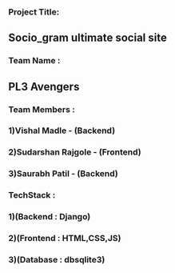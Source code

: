 ###   Project Title:
##    Socio_gram ultimate social site


###   Team Name : 
##    PL3 Avengers


###   Team Members :
###                   1)Vishal Madle - (Backend)
###                   2)Sudarshan Rajgole - (Frontend)
###                   3)Saurabh Patil - (Backend)
  
 ###   TechStack :  
 ###                  1)(Backend  :  Django)
 ###                  2)(Frontend :  HTML,CSS,JS)
 ###                  3)(Database :  dbsqlite3)
  
                    
                    
 



